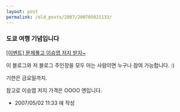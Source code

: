 ```yaml
---
layout: post
permalink: /old_posts/2007/200705021133/
---
```


### 도쿄 여행 기념입니다

<a href="http://tomowind.egloos.com/3149030" title="">[이벤트] 문제풀고 이승엽 저지 받자~</a>

이 블로그와 저 블로그 주인장을 모두 아는 사람이면 누구나 참여 가능합니다. :)

기한은 금요일까지.

참고로 이승엽 저지 가격은 OOOO 엔입니다.






- 2007/05/02 11:33 에 작성